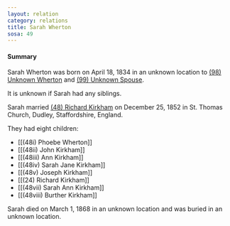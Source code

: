 ```yaml
---
layout: relation
category: relations
title: Sarah Wherton
sosa: 49
---
```


#### Summary

Sarah Wherton was born on April 18, 1834 in an unknown location to [(98) Unknown Wherton](/98-unknown-wherton/) and [(99) Unknown Spouse](/99-unknown-spouse/).

It is unknown if Sarah had any siblings.

Sarah married [(48) Richard Kirkham](/48-richard-kirkham/) on December 25, 1852 in St. Thomas Church, Dudley, Staffordshire, England.

They had eight children:

* [[(48i) Phoebe Wherton]]
* [[(48ii) John Kirkham]]
* [[(48iii) Ann Kirkham]]
* [[(48iv) Sarah Jane Kirkham]]
* [[(48v) Joseph Kirkham]]
* [[(24) Richard Kirkham]]
* [[(48vii) Sarah Ann Kirkham]]
* [[(48viii) Burther Kirkham]]

Sarah died on March 1, 1868 in an unknown location and was buried in an unknown location.

<br>
